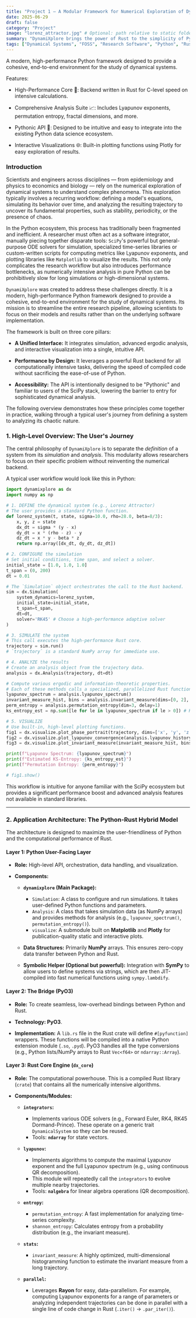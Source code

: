 ```yaml
---
title: "Project 1 – A Modular Framework for Numerical Exploration of Dynamical Systems (DynamiXplore)"
date: 2025-06-29
draft: false
category: "Project"
image: "lorenz_attractor.jpg" # Optional: path relative to static folder e.g. static/images/project-placeholder.jpg
summary: "DynamiXplore brings the power of Rust to the simplicity of Python for complex systems analysis."
tags: ["Dynamical Systems", "FOSS", "Research Software", "Python", "Rust", "Simulation", "In Progress"]
---
```


A modern, high-performance Python framework designed to provide a cohesive, end-to-end environment for the study of dynamical systems.

Features:

- High-Performance Core 🚀: Backend written in Rust for C-level speed on intensive calculations.

- Comprehensive Analysis Suite 📈: Includes Lyapunov exponents, permutation entropy, fractal dimensions, and more.

- Pythonic API 🐍: Designed to be intuitive and easy to integrate into the existing Python data science ecosystem.

- Interactive Visualizations 🌐: Built-in plotting functions using Plotly for easy exploration of results.

### Introduction

Scientists and engineers across disciplines — from epidemiology and physics to economics and biology — rely on the numerical exploration of dynamical systems to understand complex phenomena. This exploration typically involves a recurring workflow: defining a model's equations, simulating its behavior over time, and analyzing the resulting trajectory to uncover its fundamental properties, such as stability, periodicity, or the presence of chaos.

In the Python ecosystem, this process has traditionally been fragmented and inefficient. A researcher must often act as a software integrator, manually piecing together disparate tools: `SciPy`'s powerful but general-purpose ODE solvers for simulation, specialized time-series libraries or custom-written scripts for computing metrics like Lyapunov exponents, and plotting libraries like `Matplotlib` to visualize the results. This not only complicates the research workflow but also introduces performance bottlenecks, as numerically intensive analysis in pure Python can be prohibitively slow for long simulations or high-dimensional systems.

`DynamiXplore` was created to address these challenges directly. It is a modern, high-performance Python framework designed to provide a cohesive, end-to-end environment for the study of dynamical systems. Its mission is to streamline the entire research pipeline, allowing scientists to focus on their models and results rather than on the underlying software implementation.

The framework is built on three core pillars:

- **A Unified Interface:** It integrates simulation, advanced ergodic analysis, and interactive visualization into a single, intuitive API.

- **Performance by Design:** It leverages a powerful Rust backend for all computationally intensive tasks, delivering the speed of compiled code without sacrificing the ease-of-use of Python.

- **Accessibility:** The API is intentionally designed to be "Pythonic" and familiar to users of the SciPy stack, lowering the barrier to entry for sophisticated dynamical analysis.

The following overview demonstrates how these principles come together in practice, walking through a typical user's journey from defining a system to analyzing its chaotic nature.

### **1. High-Level Overview: The User's Journey**

The central philosophy of `DynamiXplore` is to separate the _definition_ of a system from its _simulation_ and _analysis_. This modularity allows researchers to focus on their specific problem without reinventing the numerical backend.

A typical user workflow would look like this in Python:

```python
import dynamixplore as dx
import numpy as np

# 1. DEFINE the dynamical system (e.g., Lorenz Attractor)
# The user provides a standard Python function.
def lorenz_system(t, state, sigma=10.0, rho=28.0, beta=8/3):
    x, y, z = state
    dx_dt = sigma * (y - x)
    dy_dt = x * (rho - z) - y
    dz_dt = x * y - beta * z
    return np.array([dx_dt, dy_dt, dz_dt])

# 2. CONFIGURE the simulation
# Set initial conditions, time span, and select a solver.
initial_state = [1.0, 1.0, 1.0]
t_span = (0, 200)
dt = 0.01

# The `Simulation` object orchestrates the call to the Rust backend.
sim = dx.Simulation(
    system_dynamics=lorenz_system,
    initial_state=initial_state,
    t_span=t_span,
    dt=dt,
    solver='RK45' # Choose a high-performance adaptive solver
)

# 3. SIMULATE the system
# This call executes the high-performance Rust core.
trajectory = sim.run()
# `trajectory` is a standard NumPy array for immediate use.

# 4. ANALYZE the results
# Create an analysis object from the trajectory data.
analysis = dx.Analysis(trajectory, dt=dt)

# Compute various ergodic and information-theoretic properties.
# Each of these methods calls a specialized, parallelized Rust function.
lyapunov_spectrum = analysis.lyapunov_spectrum()
invariant_measure_hist, bins = analysis.invariant_measure(dims=[0, 2], bins=100)
perm_entropy = analysis.permutation_entropy(dim=3, delay=1)
ks_entropy_est = np.sum([le for le in lyapunov_spectrum if le > 0]) # Kaplan-Yorke conjecture

# 5. VISUALIZE
# Use built-in, high-level plotting functions.
fig1 = dx.visualize.plot_phase_portrait(trajectory, dims=['x', 'y', 'z'])
fig2 = dx.visualize.plot_lyapunov_convergence(analysis.lyapunov_history)
fig3 = dx.visualize.plot_invariant_measure(invariant_measure_hist, bins)

print(f"Lyapunov Spectrum: {lyapunov_spectrum}")
print(f"Estimated KS-Entropy: {ks_entropy_est}")
print(f"Permutation Entropy: {perm_entropy}")

# fig1.show()
```

This workflow is intuitive for anyone familiar with the SciPy ecosystem but provides a significant performance boost and advanced analysis features not available in standard libraries.

---

### **2. Application Architecture: The Python-Rust Hybrid Model**

The architecture is designed to maximize the user-friendliness of Python and the computational performance of Rust.

#### **Layer 1: Python User-Facing Layer**

- **Role:** High-level API, orchestration, data handling, and visualization.

- **Components:**
    - **`dynamixplore` (Main Package):**
        - `Simulation`: A class to configure and run simulations. It takes user-defined Python functions and parameters.
        - `Analysis`: A class that takes simulation data (as NumPy arrays) and provides methods for analysis (e.g., `lyapunov_spectrum()`, `permutation_entropy()`).
        - `visualize`: A submodule built on **Matplotlib** and **Plotly** for publication-quality static and interactive plots.

    - **Data Structures:** Primarily **NumPy** arrays. This ensures zero-copy data transfer between Python and Rust.

    - **Symbolic Helper (Optional but powerful):** Integration with **SymPy** to allow users to define systems via strings, which are then JIT-compiled into fast numerical functions using `sympy.lambdify`.

#### **Layer 2: The Bridge (PyO3)**

- **Role:** To create seamless, low-overhead bindings between Python and Rust.

- **Technology: PyO3**.

- **Implementation:** A `lib.rs` file in the Rust crate will define `#[pyfunction]` wrappers. These functions will be compiled into a native Python extension module (`.so`, `.pyd`). PyO3 handles all the type conversions (e.g., Python lists/NumPy arrays to Rust `Vec<f64>` or `ndarray::Array`).

#### **Layer 3: Rust Core Engine (`dx_core`)**

- **Role:** The computational powerhouse. This is a compiled Rust library (`crate`) that contains all the numerically intensive algorithms.

- **Components/Modules:**
    - **`integrators`:**
        - Implements various ODE solvers (e.g., Forward Euler, RK4, RK45 Dormand-Prince). These operate on a generic trait `DynamicalSystem` so they can be reused.
        - Tools: **`ndarray`** for state vectors.

    - **`lyapunov`:**
        - Implements algorithms to compute the maximal Lyapunov exponent and the full Lyapunov spectrum (e.g., using continuous QR decomposition).
        - This module will repeatedly call the `integrators` to evolve multiple nearby trajectories.
        - Tools: **`nalgebra`** for linear algebra operations (QR decomposition).

    - **`entropy`:**
        - `permutation_entropy`: A fast implementation for analyzing time-series complexity.
        - `shannon_entropy`: Calculates entropy from a probability distribution (e.g., the invariant measure).

    - **`stats`:**
        - `invariant_measure`: A highly optimized, multi-dimensional histogramming function to estimate the invariant measure from a long trajectory.

    - **`parallel`:**
        - Leverages **Rayon** for easy, data-parallelism. For example, computing Lyapunov exponents for a range of parameters or analyzing independent trajectories can be done in parallel with a single line of code change in Rust (`.iter()` -> `.par_iter()`).
